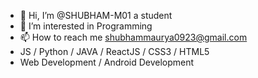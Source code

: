 - 👋 Hi, I’m @SHUBHAM-M01 a student
- 👀 I’m interested in Programming
- 📫 How to reach me shubhammaurya0923@gmail.com
- JS / Python / JAVA / ReactJS / CSS3 / HTML5
- Web Development / Android Development
<!---
SHUBHAM-M01/SHUBHAM-M01 is a ✨ special ✨ repository because its `README.md` (this file) appears on your GitHub profile.
You can click the Preview link to take a look at your changes.
--->
